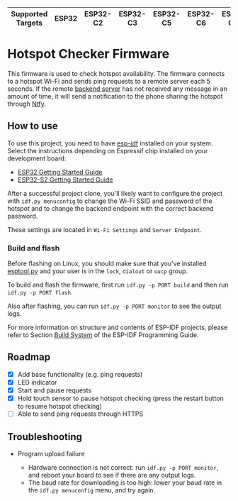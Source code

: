 | Supported Targets | ESP32 | ESP32-C2 | ESP32-C3 | ESP32-C5 | ESP32-C6 | ESP32-C61 | ESP32-H2 | ESP32-P4 | ESP32-S2 | ESP32-S3 | Linux |
| ----------------- | ----- | -------- | -------- | -------- | -------- | --------- | -------- | -------- | -------- | -------- | ----- |

# Hotspot Checker Firmware

This firmware is used to check hotspot availability. The firmware connects to a hotspot Wi-Fi and sends ping requests to a remote server each 5 seconds. If the remote [backend server](https://codeberg.org/tomkoid/hotspot-checker-backend) has not received any message in an amount of time, it will send a notification to the phone sharing the hotspot through [Ntfy](https://ntfy.sh/).

## How to use

To use this project, you need to have [esp-idf](https://github.com/espressif/esp-idf) installed on your system.
Select the instructions depending on Espressif chip installed on your development board:

- [ESP32 Getting Started Guide](https://docs.espressif.com/projects/esp-idf/en/stable/get-started/index.html)
- [ESP32-S2 Getting Started Guide](https://docs.espressif.com/projects/esp-idf/en/latest/esp32s2/get-started/index.html)

After a successful project clone, you'll likely want to configure the project with `idf.py menuconfig` to change the Wi-Fi SSID and password of the hotspot and to change the backend endpoint with the correct backend password.

These settings are located in `Wi-Fi Settings` and `Server Endpoint`.

### Build and flash

Before flashing on Linux, you should make sure that you've installed [esptool.py](https://github.com/espressif/esptool) and your user is in the `lock`, `dialout` or `uucp` group.

To build and flash the firmware, first run `idf.py -p PORT build` and then run `idf.py -p PORT flash`.

Also after flashing, you can run `idf.py -p PORT monitor` to see the output logs.

For more information on structure and contents of ESP-IDF projects, please refer to Section [Build System](https://docs.espressif.com/projects/esp-idf/en/latest/esp32/api-guides/build-system.html) of the ESP-IDF Programming Guide.

## Roadmap

- [x] Add base functionality (e.g. ping requests)
- [x] LED indicator
- [x] Start and pause requests
- [x] Hold touch sensor to pause hotspot checking (press the restart button to resume hotspot checking)
- [ ] Able to send ping requests through HTTPS

## Troubleshooting

* Program upload failure

    * Hardware connection is not correct: run `idf.py -p PORT monitor`, and reboot your board to see if there are any output logs.
    * The baud rate for downloading is too high: lower your baud rate in the `idf.py menuconfig` menu, and try again.
